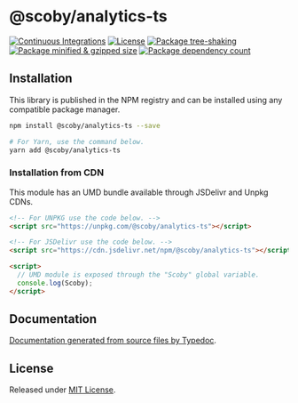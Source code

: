 # @scoby/analytics-ts

[![Continuous Integrations](https://github.com/scobyio/analytics-ts/actions/workflows/continuous-integrations.yaml/badge.svg?branch=main)](https://github.com/scobyio/analytics-ts/actions/workflows/continuous-integrations.yaml)
[![License](https://badgen.net/github/license/scobyio/analytics-ts)](./LICENSE)
[![Package tree-shaking](https://badgen.net/bundlephobia/tree-shaking/@scoby/analytics-ts)](https://bundlephobia.com/package/@scoby/analytics-ts)
[![Package minified & gzipped size](https://badgen.net/bundlephobia/minzip/@scoby/analytics-ts)](https://bundlephobia.com/package/@scoby/analytics-ts)
[![Package dependency count](https://badgen.net/bundlephobia/dependency-count/react@scoby/analytics-ts)](https://bundlephobia.com/package/@scoby/analytics-ts)

## Installation

This library is published in the NPM registry and can be installed using any compatible package manager.

```sh
npm install @scoby/analytics-ts --save

# For Yarn, use the command below.
yarn add @scoby/analytics-ts
```

### Installation from CDN

This module has an UMD bundle available through JSDelivr and Unpkg CDNs.

```html
<!-- For UNPKG use the code below. -->
<script src="https://unpkg.com/@scoby/analytics-ts"></script>

<!-- For JSDelivr use the code below. -->
<script src="https://cdn.jsdelivr.net/npm/@scoby/analytics-ts"></script>

<script>
  // UMD module is exposed through the "Scoby" global variable.
  console.log(Scoby);
</script>
```

## Documentation

[Documentation generated from source files by Typedoc](./docs/README.md).

## License

Released under [MIT License](./LICENSE).
